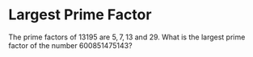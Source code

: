 # Largest Prime Factor

The prime factors of $13195$ are $5, 7, 13$ and $29$.
What is the largest prime factor of the number $600851475143$?
